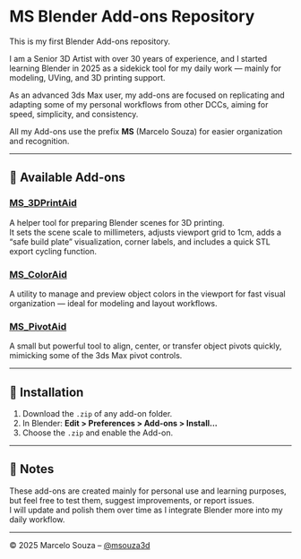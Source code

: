 # MS Blender Add-ons Repository

This is my first Blender Add-ons repository.

I am a Senior 3D Artist with over 30 years of experience, and I started learning Blender in 2025 as a sidekick tool for my daily work — mainly for modeling, UVing, and 3D printing support.

As an advanced 3ds Max user, my add-ons are focused on replicating and adapting some of my personal workflows from other DCCs, aiming for speed, simplicity, and consistency.

All my Add-ons use the prefix **MS** (Marcelo Souza) for easier organization and recognition.

---

## 🧩 Available Add-ons

### [MS_3DPrintAid](./MS_3DPrintAid)
A helper tool for preparing Blender scenes for 3D printing.  
It sets the scene scale to millimeters, adjusts viewport grid to 1cm, adds a “safe build plate” visualization, corner labels, and includes a quick STL export cycling function.

### [MS_ColorAid](./MS_ColorAid)
A utility to manage and preview object colors in the viewport for fast visual organization — ideal for modeling and layout workflows.

### [MS_PivotAid](./MS_PivotAid)
A small but powerful tool to align, center, or transfer object pivots quickly, mimicking some of the 3ds Max pivot controls.

---

## 🧰 Installation

1. Download the `.zip` of any add-on folder.  
2. In Blender: **Edit > Preferences > Add-ons > Install...**  
3. Choose the `.zip` and enable the Add-on.  

---

## 🧠 Notes

These add-ons are created mainly for personal use and learning purposes, but feel free to test them, suggest improvements, or report issues.  
I will update and polish them over time as I integrate Blender more into my daily workflow.

---

© 2025 Marcelo Souza – [@msouza3d](https://github.com/kumodot/)

